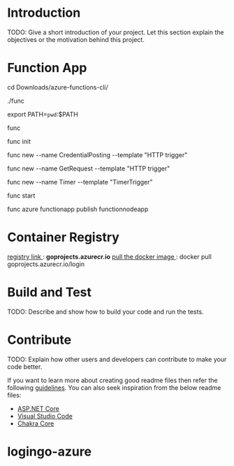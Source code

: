 # Introduction 
TODO: Give a short introduction of your project. Let this section explain the objectives or the motivation behind this project. 

# Function App

cd Downloads/azure-functions-cli/ </br>

./func </br>

export PATH=`pwd`:$PATH</br>

func </br>

func init </br>

func new --name CredentialPosting --template "HTTP trigger" </br>

func new --name GetRequest --template "HTTP trigger" </br>

func new --name Timer --template "TimerTrigger" </br>

func start </br>

func azure functionapp publish functionnodeapp </br>

# Container Registry

<ins> registry link </ins> : **goprojects.azurecr.io**
<ins> pull the docker image </ins> : docker pull goprojects.azurecr.io/login


# Build and Test
TODO: Describe and show how to build your code and run the tests. 

# Contribute
TODO: Explain how other users and developers can contribute to make your code better. 

If you want to learn more about creating good readme files then refer the following [guidelines](https://docs.microsoft.com/en-us/azure/devops/repos/git/create-a-readme?view=azure-devops). You can also seek inspiration from the below readme files:
- [ASP.NET Core](https://github.com/aspnet/Home)
- [Visual Studio Code](https://github.com/Microsoft/vscode)
- [Chakra Core](https://github.com/Microsoft/ChakraCore)


# logingo-azure
